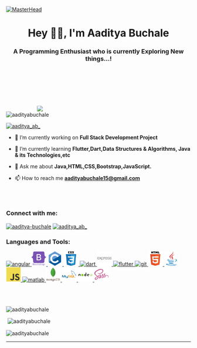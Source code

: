 <br>[![MasterHead](https://raw.githubusercontent.com/PolarBearGG/PolarBearGG/master/web-developer.gif)](https://aadityabuchale.io)
<h1 align="center">Hey 🙋‍♂️, I'm Aaditya Buchale</h1>
<h3 align="center">A Programming Enthusiast who is currently Exploring New things...!</h3><br><br><br>
<img src="https://media4.giphy.com/media/L8K62iTDkzGX6/giphy.gif?cid=790b7611a51aead193dbdd544e51ffcda7e7cac2ceba855b&rid=giphy.gif&ct=g" width="420" align="right" style="border-radius:5%;margin-top:10%">
<p align="left"> <img src="https://komarev.com/ghpvc/?username=aadityabuchale&label=Profile%20views&color=0e75b6&style=flat" alt="aadityabuchale" /> </p>

<p align="left"> <a href="https://twitter.com/aaditya_ab_" target="blank"><img src="https://img.shields.io/twitter/follow/aaditya_ab_?logo=twitter&style=for-the-badge" alt="aaditya_ab_" /></a> </p>

- 🔭 I’m currently working on **Full Stack Development Project**

- 🌱 I’m currently learning **Flutter,Dart,Data Structures & Algorithms, Java & its Technologies,etc**

- 💬 Ask me about **Java,HTML,CSS,Bootstrap,JavaScript.**

- 📫 How to reach me **aadityabuchale15@gmail.com**

<br>
<br>
<h3 align="left">Connect with me:</h3>
<p align="left">
<a href="https://linkedin.com/in/aaditya-buchale" target="blank"><img align="center" src="https://raw.githubusercontent.com/rahuldkjain/github-profile-readme-generator/master/src/images/icons/Social/linked-in-alt.svg" alt="aaditya-buchale" height="30" width="40" /></a>
<a href="https://twitter.com/aaditya_ab_" target="blank"><img align="center" src="https://raw.githubusercontent.com/rahuldkjain/github-profile-readme-generator/master/src/images/icons/Social/twitter.svg" alt="aaditya_ab_" height="30" width="40" /></a>
</p>
<h3 align="left">Languages and Tools:</h3>
<p align="left"> <a href="https://angular.io" target="_blank" rel="noreferrer"> <img src="https://angular.io/assets/images/logos/angular/angular.svg" alt="angular" width="40" height="40"/> </a> <a href="https://getbootstrap.com" target="_blank" rel="noreferrer"> <img src="https://raw.githubusercontent.com/devicons/devicon/master/icons/bootstrap/bootstrap-plain-wordmark.svg" alt="bootstrap" width="40" height="40"/> </a> <a href="https://www.cprogramming.com/" target="_blank" rel="noreferrer"> <img src="https://raw.githubusercontent.com/devicons/devicon/master/icons/c/c-original.svg" alt="c" width="40" height="40"/> </a> <a href="https://www.w3schools.com/css/" target="_blank" rel="noreferrer"> <img src="https://raw.githubusercontent.com/devicons/devicon/master/icons/css3/css3-original-wordmark.svg" alt="css3" width="40" height="40"/> </a> <a href="https://dart.dev" target="_blank" rel="noreferrer"> <img src="https://www.vectorlogo.zone/logos/dartlang/dartlang-icon.svg" alt="dart" width="40" height="40"/> </a> <a href="https://expressjs.com" target="_blank" rel="noreferrer"> <img src="https://raw.githubusercontent.com/devicons/devicon/master/icons/express/express-original-wordmark.svg" alt="express" width="40" height="40"/> </a> <a href="https://flutter.dev" target="_blank" rel="noreferrer"> <img src="https://www.vectorlogo.zone/logos/flutterio/flutterio-icon.svg" alt="flutter" width="40" height="40"/> </a> <a href="https://git-scm.com/" target="_blank" rel="noreferrer"> <img src="https://www.vectorlogo.zone/logos/git-scm/git-scm-icon.svg" alt="git" width="40" height="40"/> </a> <a href="https://www.w3.org/html/" target="_blank" rel="noreferrer"> <img src="https://raw.githubusercontent.com/devicons/devicon/master/icons/html5/html5-original-wordmark.svg" alt="html5" width="40" height="40"/> </a> <a href="https://www.java.com" target="_blank" rel="noreferrer"> <img src="https://raw.githubusercontent.com/devicons/devicon/master/icons/java/java-original.svg" alt="java" width="40" height="40"/> </a> <a href="https://developer.mozilla.org/en-US/docs/Web/JavaScript" target="_blank" rel="noreferrer"> <img src="https://raw.githubusercontent.com/devicons/devicon/master/icons/javascript/javascript-original.svg" alt="javascript" width="40" height="40"/> </a> <a href="https://www.mathworks.com/" target="_blank" rel="noreferrer"> <img src="https://upload.wikimedia.org/wikipedia/commons/2/21/Matlab_Logo.png" alt="matlab" width="40" height="40"/> </a> <a href="https://www.mongodb.com/" target="_blank" rel="noreferrer"> <img src="https://raw.githubusercontent.com/devicons/devicon/master/icons/mongodb/mongodb-original-wordmark.svg" alt="mongodb" width="40" height="40"/> </a> <a href="https://www.mysql.com/" target="_blank" rel="noreferrer"> <img src="https://raw.githubusercontent.com/devicons/devicon/master/icons/mysql/mysql-original-wordmark.svg" alt="mysql" width="40" height="40"/> </a> <a href="https://nodejs.org" target="_blank" rel="noreferrer"> <img src="https://raw.githubusercontent.com/devicons/devicon/master/icons/nodejs/nodejs-original-wordmark.svg" alt="nodejs" width="40" height="40"/> </a> <a href="https://sass-lang.com" target="_blank" rel="noreferrer"> <img src="https://raw.githubusercontent.com/devicons/devicon/master/icons/sass/sass-original.svg" alt="sass" width="40" height="40"/> </a> </p>
<br>
<br>
<p><img align="center" src="https://github-readme-stats.vercel.app/api/top-langs?username=aadityabuchale&show_icons=true&locale=en&layout=compact" alt="aadityabuchale" /></p>
<p>&nbsp;<img align="center" src="https://github-readme-stats.vercel.app/api?username=aadityabuchale&show_icons=true&locale=en" alt="aadityabuchale" /></p>
<p><img align="center" src="https://github-readme-streak-stats.herokuapp.com/?user=aadityabuchale&" alt="aadityabuchale" /></p>
<hr>
